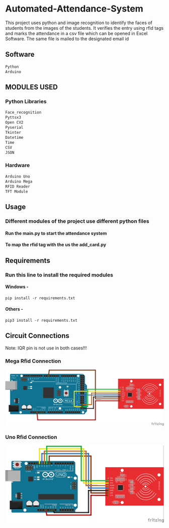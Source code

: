 # Automated-Attendance-System

This project uses python and image recognition to identify the faces of students from the images of the students. It verifies the entry using rfid tags and marks the attendance in a csv file which can be opened in Excel Software. The same file is mailed to the designated email id

## Software

    Python
    Arduino

## MODULES USED

### Python Libraries

    Face_recognition
    Pyttsx3
    Open CV2
    Pyserial
    Tkinter
    Datetime
    Time
    CSV
    JSON

### Hardware

    Arduino Uno
    Arduino Mega
    RFID Reader
    TFT Module

## Usage

### Different modules of the project use different python files  

#### Run the main.py to start the attendance system

#### To map the rfid tag with the us the add_card.py

## Requirements

### Run this line to install the required modules

#### Windows -

    pip install -r requirements.txt

#### Others -

    pip3 install -r requirements.txt

## Circuit Connections

Note: IQR pin is not use in both cases!!!

### Mega Rfid Connection

![Mega](<https://github.com/shabesa/Automated-Attendance-System/blob/main/circuit/rfid_mega.jpg?raw=true>)

### Uno Rfid Connection

![Uno](<https://github.com/shabesa/Automated-Attendance-System/blob/main/circuit/rfid_uno.jpg?raw=true>)


